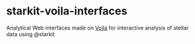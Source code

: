 # starkit-voila-interfaces
Analytical Web interfaces made on [Voila](https://github.com/voila-dashboards/voila) for interactive analysis of stellar data using @starkit
